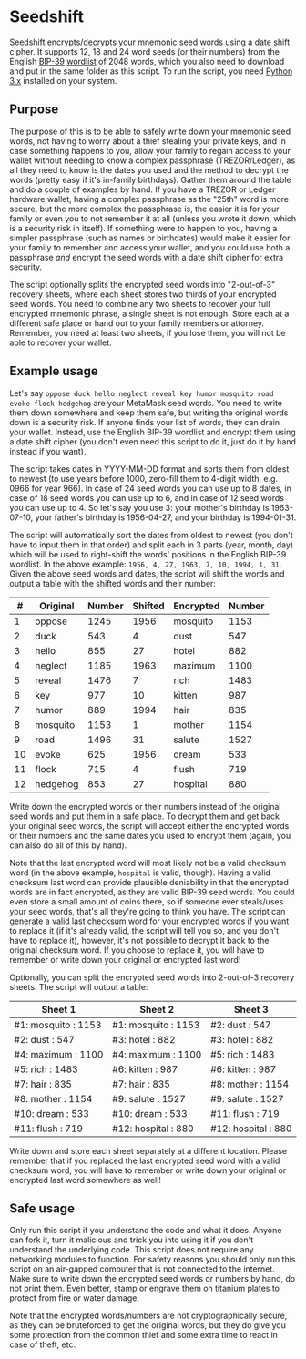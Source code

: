 # Seedshift
Seedshift encrypts/decrypts your mnemonic seed words using a date shift cipher. It supports 12, 18 and 24 word seeds (or their numbers) from the English [BIP-39](https://github.com/bitcoin/bips/blob/master/bip-0039.mediawiki) [wordlist](https://raw.githubusercontent.com/bitcoin/bips/master/bip-0039/english.txt) of 2048 words, which you also need to download and put in the same folder as this script. To run the script, you need [Python 3.x](https://www.python.org/downloads/) installed on your system.

## Purpose
The purpose of this is to be able to safely write down your mnemonic seed words, not having to worry about a thief stealing your private keys, and in case something happens to you, allow your family to regain access to your wallet without needing to know a complex passphrase (TREZOR/Ledger), as all they need to know is the dates you used and the method to decrypt the words (pretty easy if it's in-family birthdays). Gather them around the table and do a couple of examples by hand. If you have a TREZOR or Ledger hardware wallet, having a complex passphrase as the "25th" word is more secure, but the more complex the passphrase is, the easier it is for your family or even you to not remember it at all (unless you wrote it down, which is a security risk in itself). If something were to happen to you, having a simpler passphrase (such as names or birthdates) would make it easier for your family to remember and access your wallet, and you could use both a passphrase *and* encrypt the seed words with a date shift cipher for extra security.

The script optionally splits the encrypted seed words into "2-out-of-3" recovery sheets, where each sheet stores two thirds of your encrypted seed words. You need to combine any two sheets to recover your full encrypted mnemonic phrase, a single sheet is not enough. Store each at a different safe place or hand out to your family members or attorney. Remember, you need at least two sheets, if you lose them, you will not be able to recover your wallet.

## Example usage
Let's say `oppose duck hello neglect reveal key humor mosquito road evoke flock hedgehog` are your MetaMask seed words. You need to write them down somewhere and keep them safe, but writing the original words down is a security risk. If anyone finds your list of words, they can drain your wallet. Instead, use the English BIP-39 wordlist and encrypt them using a date shift cipher (you don't even need this script to do it, just do it by hand instead if you want).

The script takes dates in YYYY-MM-DD format and sorts them from oldest to newest (to use years before 1000, zero-fill them to 4-digit width, e.g. 0966 for year 966). In case of 24 seed words you can use up to 8 dates, in case of 18 seed words you can use up to 6, and in case of 12 seed words you can use up to 4. So let's say you use 3: your mother's birthday is 1963-07-10, your father's birthday is 1956-04-27, and your birthday is 1994-01-31.

The script will automatically sort the dates from oldest to newest (you don't have to input them in that order) and split each in 3 parts (year, month, day) which will be used to right-shift the words' positions in the English BIP-39 wordlist. In the above example:
```1956, 4, 27, 1963, 7, 10, 1994, 1, 31```.
Given the above seed words and dates, the script will shift the words and output a table with the shifted words and their number:

| #  | Original | Number | Shifted | Encrypted | Number |
|----|----------|--------|---------|-----------|--------|
| 1  | oppose   | 1245   | 1956    | mosquito  | 1153   |
| 2  | duck     | 543    | 4       | dust      | 547    |
| 3  | hello    | 855    | 27      | hotel     | 882    |
| 4  | neglect  | 1185   | 1963    | maximum   | 1100   |
| 5  | reveal   | 1476   | 7       | rich      | 1483   |
| 6  | key      | 977    | 10      | kitten    | 987    |
| 7  | humor    | 889    | 1994    | hair      | 835    |
| 8  | mosquito | 1153   | 1       | mother    | 1154   |
| 9  | road     | 1496   | 31      | salute    | 1527   |
| 10 | evoke    | 625    | 1956    | dream     | 533    |
| 11 | flock    | 715    | 4       | flush     | 719    |
| 12 | hedgehog | 853    | 27      | hospital  | 880    |

Write down the encrypted words or their numbers instead of the original seed words and put them in a safe place. To decrypt them and get back your original seed words, the script will accept either the encrypted words or their numbers and the same dates you used to encrypt them (again, you can also do all of this by hand).

Note that the last encrypted word will most likely not be a valid checksum word (in the above example, `hospital` is valid, though). Having a valid checksum last word can provide plausible deniability in that the encrypted words are in fact encrypted, as they are valid BIP-39 seed words. You could even store a small amount of coins there, so if someone ever steals/uses your seed words, that's all they're going to think you have. The script can generate a valid last checksum word for your encrypted words if you want to replace it (if it's already valid, the script will tell you so, and you don't have to replace it), however, it's not possible to decrypt it back to the original checksum word. If you choose to replace it, you will have to remember or write down your original or encrypted last word!

Optionally, you can split the encrypted seed words into 2-out-of-3 recovery sheets. The script will output a table:

| Sheet 1             | Sheet 2             | Sheet 3             |
|---------------------|---------------------|---------------------|
| #1: mosquito : 1153 | #1: mosquito : 1153 | #2: dust : 547      |
| #2: dust : 547      | #3: hotel : 882     | #3: hotel : 882     |
| #4: maximum : 1100  | #4: maximum : 1100  | #5: rich : 1483     |
| #5: rich : 1483     | #6: kitten : 987    | #6: kitten : 987    |
| #7: hair : 835      | #7: hair : 835      | #8: mother : 1154   |
| #8: mother : 1154   | #9: salute : 1527   | #9: salute : 1527   |
| #10: dream : 533    | #10: dream : 533    | #11: flush : 719    |
| #11: flush : 719    | #12: hospital : 880 | #12: hospital : 880 |

Write down and store each sheet separately at a different location. Please remember that if you replaced the last encrypted seed word with a valid checksum word, you will have to remember or write down your original or encrypted last word somewhere as well!

## Safe usage
Only run this script if you understand the code and what it does. Anyone can fork it, turn it malicious and trick you into using it if you don't understand the underlying code. This script does not require any networking modules to function. For safety reasons you should only run this script on an air-gapped computer that is not connected to the internet. Make sure to write down the encrypted seed words or numbers by hand, do not print them. Even better, stamp or engrave them on titanium plates to protect from fire or water damage. 

Note that the encrypted words/numbers are not cryptographically secure, as they can be bruteforced to get the original words, but they do give you some protection from the common thief and some extra time to react in case of theft, etc.
